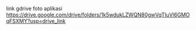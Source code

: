 link gdrive foto aplikasi
https://drive.google.com/drive/folders/1k5wdukLZWQN80gwVqTIuVl6GMOqFSXMY?usp=drive_link
